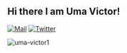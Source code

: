 
<h2> Hi there I am Uma Victor! </h2>

[![Mail](https://img.shields.io/badge/Mail-umavictor11@gmail.com-red)](mailto:umavictor11@gmail.com)
[![Twitter](https://img.shields.io/badge/Twitter-uma_victor-blue)](https://twitter.com/umavictor_)
<p align="left"> <img src="https://komarev.com/ghpvc/?username=uma-victor1" alt="uma-victor1" /> </p>


